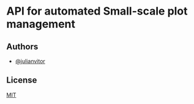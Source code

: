 # API for automated Small-scale plot management


## Authors

- [@julianvitor](https://www.github.com/julianvitor)


## License

[MIT](https://choosealicense.com/licenses/mit/)
